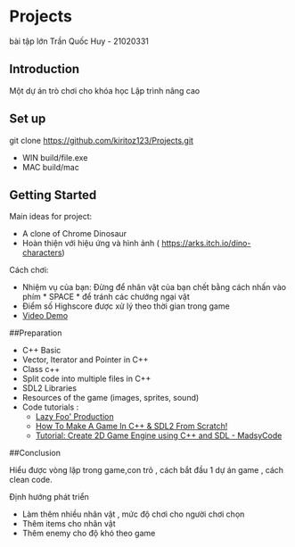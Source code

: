 # Projects
bài tập lớn
Trần Quốc Huy - 21020331


## Introduction
Một dự án trò chơi cho khóa học Lập trình nâng cao

## Set up
git clone https://github.com/kiritoz123/Projects.git

 - WIN build/file.exe
 - MAC build/mac

## Getting Started

Main ideas for project:
- A clone of Chrome Dinosaur
- Hoàn thiện với hiệu ứng và hình ảnh ( https://arks.itch.io/dino-characters)

Cách chơi:
- Nhiệm vụ của bạn: Đừng để nhân vật của bạn chết bằng cách nhấn vào phím * SPACE * để tránh
các chướng ngại vật
- Điểm số Highscore được xử lý theo thời gian trong game
- [Video Demo](https://youtu.be/a00vfieZijA)



##Preparation
- C++ Basic
- Vector, Iterator and Pointer in C++
- Class c++
- Split code into multiple files in C++
- SDL2 Libraries
- Resources of the game (images, sprites, sound)
- Code tutorials :
  - [Lazy Foo' Production](https://lazyfoo.net/tutorials/SDL/)
  - [How To Make A Game In C++ & SDL2 From Scratch!](https://www.youtube.com/watch?v=QQzAHcojEKg&list=PLhfAbcv9cehhkG7ZQK0nfIGJC_C-wSLrx)
  - [Tutorial: Create 2D Game Engine using C++ and SDL - MadsyCode](https://www.youtube.com/watch?v=1KD4Ae0tX0g&list=PL-K0viiuJ2RctP5nlJlqmHGeh66-GOZR_)
  
##Conclusion

Hiểu được vòng lặp trong game,con trỏ , cách bắt đầu 1 dự án game , cách clean code.

Định hướng phát triển
- Làm thêm nhiều nhân vật , mức độ chơi cho người chơi chọn
- Thêm items cho nhân vật 
- Thêm enemy cho độ khó theo game

